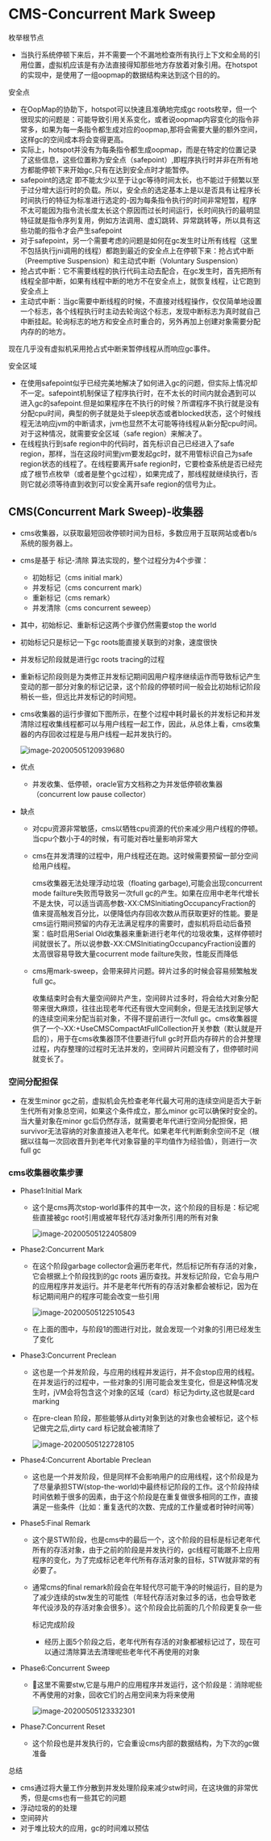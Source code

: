 # CMS-Concurrent  Mark Sweep

枚举根节点

- 当执行系统停顿下来后，并不需要一个不漏地检查所有执行上下文和全局的引用位置，虚拟机应该是有办法直接得知那些地方存放着对象引用。在hotspot的实现中，是使用了一组oopmap的数据结构来达到这个目的的。

安全点

- 在OopMap的协助下，hotspot可以快速且准确地完成gc roots枚举，但一个很现实的问题是：可能导致引用关系变化，或者说oopmap内容变化的指令非常多，如果为每一条指令都生成对应的oopmap,那将会需要大量的额外空间，这样gc的空间成本将会变得更高。
- 实际上，hotspot并没有为每条指令都生成oopmap，而是在特定的位置记录了这些信息，这些位置称为安全点（safepoint）,即程序执行时并非在所有地方都能停顿下来开始gc,只有在达到安全点时才能暂停。
- safepoint的选定 即不能太少以至于让gc等待时间太长，也不能过于频繁以至于过分增大运行时的负载。所以，安全点的选定基本上是以是否具有让程序长时间执行的特征为标准进行选定的-因为每条指令执行的时间非常短暂，程序不太可能因为指令流长度太长这个原因而过长时间运行，长时间执行的最明显特征就是指令序列复用，例如方法调用、虚幻跳转、异常跳转等，所以具有这些功能的指令才会产生safepoint
- 对于safepoint，另一个需要考虑的问题是如何在gc发生时让所有线程（这里不包括执行jni调用的线程）都跑到最近的安全点上在停顿下来：抢占式中断（Preemptive Suspension）和主动式中断（Voluntary Suspension）
- 抢占式中断：它不需要线程的执行代码主动去配合，在gc发生时，首先把所有线程全部中断，如果有线程中断的地方不在安全点上，就恢复线程，让它跑到安全点上
- 主动式中断：当gc需要中断线程的时候，不直接对线程操作，仅仅简单地设置一个标志，各个线程执行时主动去轮询这个标志，发现中断标志为真时就自己中断挂起。轮询标志的地方和安全点时重合的，另外再加上创建对象需要分配内存的的地方。

现在几乎没有虚拟机采用抢占式中断来暂停线程从而响应gc事件。

安全区域

- 在使用safepoint似乎已经完美地解决了如何进入gc的问题，但实际上情况却不一定。safepoint机制保证了程序执行时，在不太长的时间内就会遇到可以进入gc的safepoint.但是如果程序在不执行的时候？所谓程序不执行就是没有分配cpu时间，典型的例子就是处于sleep状态或者blocked状态，这个时候线程无法响应jvm的中断请求，jvm也显然不太可能等待线程从新分配cpu时间。对于这种情况，就需要安全区域（safe region）来解决了。
- 在线程执行到safe region中的代码时，首先标识自己已经进入了safe region，那样，当在这段时间里jvm要发起gc时，就不用管标识自己为safe region状态的线程了。在线程要离开safe  region时，它要检查系统是否已经完成了根节点枚举（或者是整个gc过程），如果完成了，那线程就继续执行，否则它就必须等待直到收到可以安全离开safe region的信号为止。 

## CMS(Concurrent Mark Sweep)-收集器

- cms收集器，以获取最短回收停顿时间为目标，多数应用于互联网站或者b/s系统的服务器上。

- cms是基于 标记-清除 算法实现的，整个过程分为4个步骤：

  - 初始标记（cms initial mark）
  - 并发标记（cms concurrent mark）
  - 重新标记（cms remark）
  - 并发清除（cms concurrent seweep）

- 其中，初始标记、重新标记这两个步骤仍然需要stop the world

- 初始标记只是标记一下gc roots能直接关联到的对象，速度很快

- 并发标记阶段就是进行gc roots tracing的过程

- 重新标记阶段则是为类修正并发标记期间因用户程序继续运作而导致标记产生变动的那一部分对象的标记记录，这个阶段的停顿时间一般会比初始标记阶段稍长一些，但远比并发标记的时间短。

- cms收集器的运行步骤如下图所示，在整个过程中耗时最长的并发标记和并发清除过程收集线程都可以与用户线程一起工作，因此，从总体上看，cms收集器的内存回收过程是与用户线程一起并发执行的。

  ![image-20200505120939680](image/image-20200505120939680.png)

- 优点

  - 并发收集、低停顿，oracle官方文档称之为并发低停顿收集器（concurrent low pause collector）

- 缺点

  - 对cpu资源非常敏感，cms以牺牲cpu资源的代价来减少用户线程的停顿。当cpu个数小于4的时候，有可能对吞吐量影响非常大

  - cms在并发清理的过程中，用户线程还在跑。这时候需要预留一部分空间给用户线程。

    cms收集器无法处理浮动垃圾（floating garbage),可能会出现concurrent mode failture失败而导致另一次full gc的产生。如果在应用中老年代增长不是太快，可以适当调高参数-XX:CMSInitiatingOccupancyFraction的值来提高触发百分比，以便降低内存回收次数从而获取更好的性能。要是cms运行期间预留的内存无法满足程序的需要时，虚拟机将启动后备预案：临时启用Serial Old收集器来重新进行老年代的垃圾收集，这样停顿时间就很长了。所以说参数-XX:CMSInitiatingOccupancyFraction设置的太高很容易导致大量cocurrent mode failture失败，性能反而降低

  - cms用mark-sweep，会带来碎片问题。碎片过多的时候会容易频繁触发full gc。

    收集结束时会有大量空间碎片产生，空间碎片过多时，将会给大对象分配带来很大麻烦，往往出现老年代还有很大空间剩余，但是无法找到足够大的连续空间来分配当前对象，不得不提前进行一次full gc。cms收集器提供了一个-XX:+UseCMSCompactAtFullCollection开关参数（默认就是开启的），用于在cms收集器顶不住要进行full gc时开启内存碎片的合并整理过程，内存整理的过程时无法并发的，空间碎片问题没有了，但停顿时间就变长了。

### 空间分配担保

- 在发生minor gc之前，虚拟机会先检查老年代最大可用的连续空间是否大于新生代所有对象总空间，如果这个条件成立，那么minor gc可以确保时安全的。当大量对象在minor gc后仍然存活，就需要老年代进行空间分配担保，把survivor无法容纳的对象直接进入老年代。如果老年代判断剩余空间不足（根据以往每一次回收晋升到老年代对象容量的平均值作为经验值），则进行一次full gc

### cms收集器收集步骤

- Phase1:Initial Mark

  - 这个是cms两次stop-world事件的其中一次，这个阶段的目标是：标记呢些直接被gc root引用或被年轻代存活对象所引用的所有对象 

    ![image-20200505122405809](image/image-20200505122405809.png)

- Phase2:Concurrent Mark

  - 在这个阶段garbage collector会遍历老年代，然后标记所有存活的对象，它会根据上个阶段找到的gc roots 遍历查找。并发标记阶段，它会与用户的应用程序并发运行。并不是老年代所有的存活对象都会被标记，因为在标记期间用户的程序可能会改变一些引用

    ![image-20200505122510543](image/image-20200505122510543.png)

  - 在上面的图中，与阶段1的图进行对比，就会发现一个对象的引用已经发生了变化

- Phase3:Concurrent Preclean

  - 这也是一个并发阶段，与应用的线程并发运行，并不会stop应用的线程。在并发运行的过程中，一些对象的引用可能会发生变化，但是这种情况发生时，jVM会将包含这个对象的区域（card）标记为dirty,这也就是card marking

  - 在pre-clean 阶段，那些能够从dirty对象到达的对象也会被标记，这个标记做完之后,dirty card 标记就会被清除了

    ![image-20200505122728105](image/image-20200505122728105.png)

- Phase4:Concurrent Abortable Preclean

  - 这也是一个并发阶段，但是同样不会影响用户的应用线程，这个阶段是为了尽量承担STW(stop-the-world)中最终标记阶段的工作。这个阶段持续时间依赖于很多的因素，由于这个阶段是在重复做很多相同的工作，直接满足一些条件（比如：重复迭代的次数、完成的工作量或者时钟时间等）

- Phase5:Final Remark

  - 这个是STW阶段，也是cms中的最后一个，这个阶段的目标是标记老年代所有的存活对象，由于之前的阶段是并发执行的，gc线程可能跟不上应用程序的变化，为了完成标记老年代所有存活对象的目标，STW就非常的有必要了。

  - 通常cms的final remark阶段会在年轻代尽可能干净的时候运行，目的是为了减少连续的stw发生的可能性（年轻代存活对象过多的话，也会导致老年代设涉及的存活对象会很多）。这个阶段会比前面的几个阶段更复杂一些

    标记完成阶段

    - 经历上面5个阶段之后，老年代所有存活的对象都被标记过了，现在可以通过清除算法去清理呢些老年代不再使用的对象

- Phase6:Concurrent Sweep

  - 这里不需要stw,它是与用户的应用程序并发运行，这个阶段是：消除呢些不再使用的对象，回收它们的占用空间来为将来使用

    ![image-20200505123332301](image/image-20200505123332301.png)

- Phase7:Concurrent Reset

  - 这个阶段也是并发执行的，它会重设cms内部的数据结构，为下次的gc做准备



总结

- cms通过将大量工作分散到并发处理阶段来减少stw时间，在这块做的非常优秀，但是cms也有一些其它的问题
- 浮动垃圾的的处理
- 空间碎片
- 对于堆比较大的应用，gc的时间难以预估
